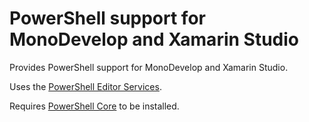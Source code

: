 # PowerShell support for MonoDevelop and Xamarin Studio

Provides PowerShell support for MonoDevelop and Xamarin Studio.

Uses the [PowerShell Editor Services](https://github.com/PowerShell/PowerShellEditorServices).

Requires [PowerShell Core](https://github.com/powershell/powershell) to be installed.